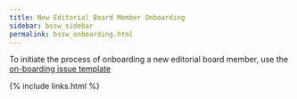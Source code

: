 ```yaml
---
title: New Editorial Board Member Onboarding
sidebar: bssw_sidebar
permalink: bssw_onboarding.html
---
```



To initiate the process of onboarding a new editorial board member, use the [on-boarding issue template](https://github.com/betterscientificsoftware/bssw.io/issues/new?assignees=&labels=scope%3A+site-internal&projects=&template=onboarding-ebmember.md)

{% include links.html %}
